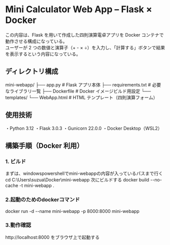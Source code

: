 # Mini Calculator Web App – Flask × Docker

この内容は、Flask を用いて作成した四則演算電卓アプリを Docker コンテナで動作させる構成になっている。  
ユーザーが 2 つの数値と演算子（+ - × ÷）を入力し、「計算する」ボタンで結果を表示するという内容になっている。

## ディレクトリ構成
mini-webapp/
├── app.py # Flask アプリ本体
├── requirements.txt # 必要なライブラリ一覧
├── Dockerfile # Docker イメージビルド用設定
└── templates/
└── WebApp.html # HTML テンプレート（四則演算フォーム）

## 使用技術

・Python 3.12
・Flask 3.0.3
・Gunicorn 22.0.0
・Docker Desktop（WSL2）

## 構築手順（Docker 利用）

### 1. ビルド
まずは、windowspowershellでmini-webappの内容が入っているパスまで行く
cd C:\Users\suzua\Docker\mini-webapp
次にビルドする
docker build --no-cache -t mini-webapp .

### 2.起動のためのdockerコマンド
docker run -d --name mini-webapp -p 8000:8000 mini-webapp
### 3.動作確認
http://localhost:8000 をブラウザ上で起動する
